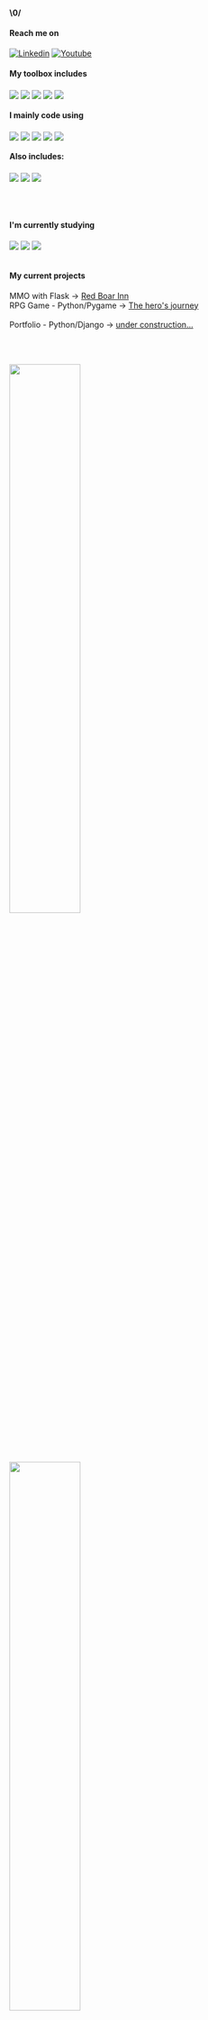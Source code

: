 <h4> \0/ </h4>


<h4> Reach me on </h4>

[![Linkedin](https://img.shields.io/badge/LinkedIn-white?style=for-the-badge&logo=linkedin&logoColor=blue)](https://www.linkedin.com/in/fernando-de-alvarenga-medeiros-037306207/)
[![Youtube](https://img.shields.io/badge/Youtube-white?style=for-the-badge&logo=youtube&logoColor=red)](https://www.youtube.com/channel/UC4DtvxaUeEZHmqafh5mSOLg)


<div style="display: inline_block" align="left">
    <h4> My toolbox includes </h4>
    <img align="center" src="https://img.shields.io/badge/Figma-white?style=for-the-badge&logo=figma&logoColor=black">
    <img align="center" src="https://img.shields.io/badge/Photoshop-white?style=for-the-badge&logo=adobe&logoColor=black">    
    <img align="center" src="https://img.shields.io/badge/Pycharm-white?style=for-the-badge&logo=pycharm&logoColor=black">
    <img align="center" src="https://img.shields.io/badge/VsCode-white?style=for-the-badge&logo=visualstudiocode&logoColor=black">
    <img align="center" src="https://img.shields.io/badge/Git-white?style=for-the-badge&logo=git&logoColor=black">
</div>


<div style="display: inline_block" align="left">
    <h4> I mainly code using </h4>
    <img align="center" src="https://img.shields.io/badge/Python-white?style=for-the-badge&logo=python&logoColor=yellow">
    <img align="center" src="https://img.shields.io/badge/Django-white?style=for-the-badge&logo=django&logoColor=black">    
    <img align="center" src="https://img.shields.io/badge/Flask-white?style=for-the-badge&logo=flask&logoColor=black">    
    <img align="center" src="https://img.shields.io/badge/PostgreSQL-white?style=for-the-badge&logo=postgresql&logoColor=blue">
    <img align="center" src="https://img.shields.io/badge/MongoDB-white?style=for-the-badge&logo=mongodb&logoColor=green">  
</div>


<div style="display: inline_block" align="left">
    <h4> Also includes: </h4>
    <img align="center" src="https://img.shields.io/badge/JAVASCRIPT-white?style=for-the-badge&logo=javascript&logoColor=yellow">
    <img align="center" src="https://img.shields.io/badge/HTML5-white?style=for-the-badge&logo=html5&logoColor=orange">
    <img align="center" src="https://img.shields.io/badge/CSS3-white?style=for-the-badge&logo=css3&logoColor=blue">
</div>


<br> <br>


<div style="display: inline_block" align="left">
    <h4> I'm currently studying </h4>
    <img align="center" src="https://img.shields.io/badge/PostgreSQL-white?style=for-the-badge&logo=postgresql&logoColor=blue">
    <img align="center" src="https://img.shields.io/badge/Mysql-white?style=for-the-badge&logo=mysql&logoColor=blue">  
    <img align="center" src="https://img.shields.io/badge/MongoDB-white?style=for-the-badge&logo=mongodb&logoColor=green">  
</div>

<br>

<div align="left">
    <h4> My current projects </h4>
    <span> MMO with Flask -> </span>
    <a href="https://app-redboarinn.herokuapp.com/" target="blank"> Red Boar Inn </a>
    <br>
    <span> RPG Game - Python/Pygame -> </span>
    <a href="https://www.youtube.com/watch?v=v-M-O1niVuk&list=PLvAbIt-38OIl8C7DkodVmCYaUqH3SJKRV/" target="blank"> The hero's journey </a>
    <br>
    <br>
    <span> Portfolio - Python/Django -> </span>
    <a href="https://portfoliofam.herokuapp.com/" target="blank"> under construction... </a>
</div>


<br> <br>

<div>
    <img width="50%" src="https://github-readme-stats.vercel.app/api?username=Fernando-Medeiros&bg_color=white&hide_title=true&text_color=black" />
    <img width="50%" src="https://github-readme-stats.vercel.app/api/top-langs/?username=Fernando-Medeiros&layout=compact&langs_count=3000&hide_title=true&theme=white">
</div>

